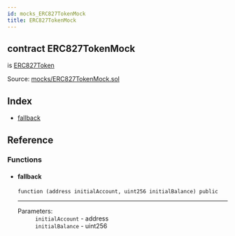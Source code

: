 ```yaml
---
id: mocks_ERC827TokenMock
title: ERC827TokenMock
---
```


<div class="contract-doc"><div class="contract"><h2 class="contract-header"><span class="contract-kind">contract</span> ERC827TokenMock</h2><p class="base-contracts"><span>is</span> <a href="token_ERC827_ERC827Token.html">ERC827Token</a></p><div class="source">Source: <a href="https://github.com/OpenZeppelin/zeppelin-solidity/blob/v1.10.0/contracts/mocks/ERC827TokenMock.sol" target="_blank">mocks/ERC827TokenMock.sol</a></div></div><div class="index"><h2>Index</h2><ul><li><a href="mocks_ERC827TokenMock.html#">fallback</a></li></ul></div><div class="reference"><h2>Reference</h2><div class="functions"><h3>Functions</h3><ul><li><div class="item function"><span id="fallback" class="anchor-marker"></span><h4 class="name">fallback</h4><div class="body"><code class="signature">function <strong></strong><span>(address initialAccount, uint256 initialBalance) </span><span>public </span></code><hr/><dl><dt><span class="label-parameters">Parameters:</span></dt><dd><div><code>initialAccount</code> - address</div><div><code>initialBalance</code> - uint256</div></dd></dl></div></div></li></ul></div></div></div>
